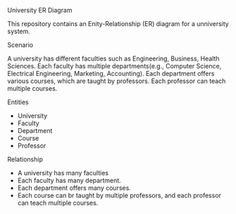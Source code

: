 University ER Diagram


This repository contains an Enity-Relationship (ER) diagram for a unniversity system.


Scenario

A university has different faculties such as Engineering, Business, Health Sciences. Each faculty has multiple departments(e.g., Computer Science, Electrical Engineering, Marketing, Accounting). Each department offers various courses, which are taught by professors.
Each professor can teach multiple courses.



Entities

- University
- Faculty
- Department
- Course
- Professor


Relationship
- A university has many faculties
- Each faculty has many department.
- Each department offers many courses.
- Each course can br taught by multiple professors, and each professor can teach multiple courses.
